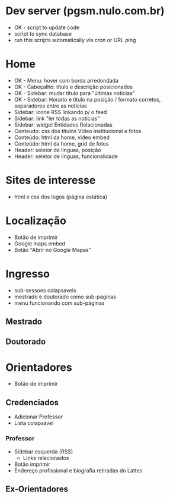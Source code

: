 # Dev server (pgsm.nulo.com.br)

* OK - script to update code
* script to sync database
* run this scripts automatically via cron or URL ping

# Home

* OK - Menu: hover com borda arredondada
* OK - Cabeçalho: título e descrição posicionados
* OK - Sidebar: mudar título para \"últimas notícias\"
* OK - Sidebar: Horario e título na posição / formato corretos, separadores entre as noticias
* Sidebar: ícone RSS linkando p/ o feed
* Sidebar: link "ler todas as notícias"
* Sidebar: widget Entidades Relacionadas
* Conteudo: css dos títulos Video institucional e fotos
* Conteúdo: html da home, video embed
* Conteúdo: html da home, grid de fotos
* Header: seletor de línguas, posição
* Header: seletor de línguas, funcionalidade

# Sites de interesse

* html e css dos logos (página estática)

# Localização

* Botão de imprimir
* Google maps embed
* Botão "Abrir no Google Mapas"

# Ingresso

* sub-sessoes colapsaveis
* mestrado e doutorado como sub-paginas
* menu funcionando com sub-páginas

## Mestrado

## Doutorado


# Orientadores

* Botão de imprimir

## Credenciados

* Adicionar Professor
* Lista colapsável

### Professor

* Sidebar esquerda (RSS)
  * Links relacionados
* Botão imprimir
* Endereço profissional e biografia retiradas do Lattes

## Ex-Orientadores
